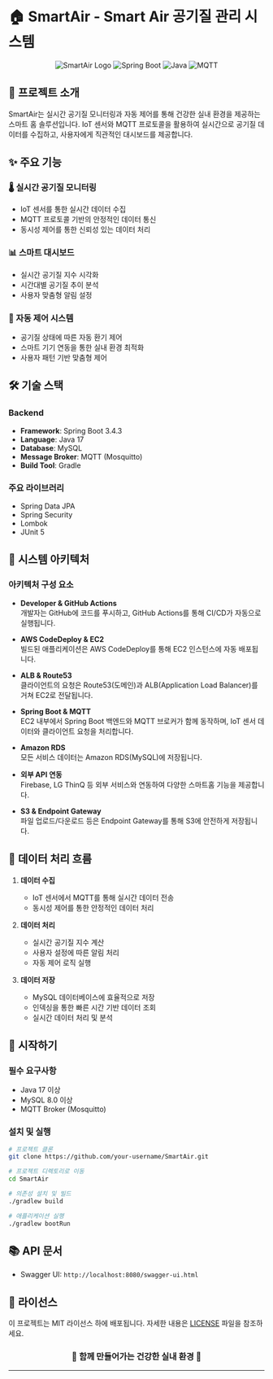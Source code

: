 # 🏠 SmartAir - Smart Air 공기질 관리 시스템

<div align="center">

![SmartAir Logo](https://img.shields.io/badge/SmartAir-00A8E8?style=for-the-badge&logo=air&logoColor=white)
![Spring Boot](https://img.shields.io/badge/Spring%20Boot-6DB33F?style=for-the-badge&logo=spring-boot&logoColor=white)
![Java](https://img.shields.io/badge/Java-ED8B00?style=for-the-badge&logo=openjdk&logoColor=white)
![MQTT](https://img.shields.io/badge/MQTT-660066?style=for-the-badge&logo=mqtt&logoColor=white)

</div>

## 📝 프로젝트 소개

SmartAir는 실시간 공기질 모니터링과 자동 제어를 통해 건강한 실내 환경을 제공하는 스마트 홈 솔루션입니다. IoT 센서와 MQTT 프로토콜을 활용하여 실시간으로 공기질 데이터를 수집하고, 사용자에게 직관적인 대시보드를 제공합니다.

## ✨ 주요 기능

### 🌡️ 실시간 공기질 모니터링
- IoT 센서를 통한 실시간 데이터 수집
- MQTT 프로토콜 기반의 안정적인 데이터 통신
- 동시성 제어를 통한 신뢰성 있는 데이터 처리

### 📊 스마트 대시보드
- 실시간 공기질 지수 시각화
- 시간대별 공기질 추이 분석
- 사용자 맞춤형 알림 설정

### 🎯 자동 제어 시스템
- 공기질 상태에 따른 자동 환기 제어
- 스마트 기기 연동을 통한 실내 환경 최적화
- 사용자 패턴 기반 맞춤형 제어

## 🛠 기술 스택

### Backend
- **Framework**: Spring Boot 3.4.3
- **Language**: Java 17
- **Database**: MySQL
- **Message Broker**: MQTT (Mosquitto)
- **Build Tool**: Gradle

### 주요 라이브러리
- Spring Data JPA
- Spring Security
- Lombok
- JUnit 5

## 🔄 시스템 아키텍처

### 아키텍처 구성 요소

- **Developer & GitHub Actions**  
  개발자는 GitHub에 코드를 푸시하고, GitHub Actions를 통해 CI/CD가 자동으로 실행됩니다.

- **AWS CodeDeploy & EC2**  
  빌드된 애플리케이션은 AWS CodeDeploy를 통해 EC2 인스턴스에 자동 배포됩니다.

- **ALB & Route53**  
  클라이언트의 요청은 Route53(도메인)과 ALB(Application Load Balancer)를 거쳐 EC2로 전달됩니다.

- **Spring Boot & MQTT**  
  EC2 내부에서 Spring Boot 백엔드와 MQTT 브로커가 함께 동작하며, IoT 센서 데이터와 클라이언트 요청을 처리합니다.

- **Amazon RDS**  
  모든 서비스 데이터는 Amazon RDS(MySQL)에 저장됩니다.

- **외부 API 연동**  
  Firebase, LG ThinQ 등 외부 서비스와 연동하여 다양한 스마트홈 기능을 제공합니다.

- **S3 & Endpoint Gateway**  
  파일 업로드/다운로드 등은 Endpoint Gateway를 통해 S3에 안전하게 저장됩니다.

## 🔄 데이터 처리 흐름

1. **데이터 수집**
   - IoT 센서에서 MQTT를 통해 실시간 데이터 전송
   - 동시성 제어를 통한 안정적인 데이터 처리

2. **데이터 처리**
   - 실시간 공기질 지수 계산
   - 사용자 설정에 따른 알림 처리
   - 자동 제어 로직 실행

3. **데이터 저장**
   - MySQL 데이터베이스에 효율적으로 저장
   - 인덱싱을 통한 빠른 시간 기반 데이터 조회
   - 실시간 데이터 처리 및 분석

## 🚀 시작하기

### 필수 요구사항
- Java 17 이상
- MySQL 8.0 이상
- MQTT Broker (Mosquitto)

### 설치 및 실행
```bash
# 프로젝트 클론
git clone https://github.com/your-username/SmartAir.git

# 프로젝트 디렉토리로 이동
cd SmartAir

# 의존성 설치 및 빌드
./gradlew build

# 애플리케이션 실행
./gradlew bootRun
```

## 📚 API 문서
- Swagger UI: `http://localhost:8080/swagger-ui.html`

## 📄 라이선스
이 프로젝트는 MIT 라이선스 하에 배포됩니다. 자세한 내용은 [LICENSE](LICENSE) 파일을 참조하세요.

<div align="center">

### 🌟 함께 만들어가는 건강한 실내 환경 🌟

</div>

---